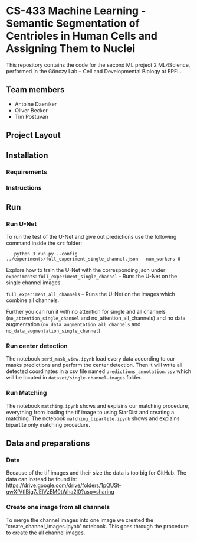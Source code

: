 # CS-433 Machine Learning - Semantic Segmentation of Centrioles in Human Cells and Assigning Them to Nuclei
This repository contains the code for the second ML project 2 ML4Science, performed in the Gönczy Lab – Cell and Developmental Biology at EPFL.

## Team members
* Antoine Daeniker
* Oliver Becker
* Tim Poštuvan

## Project Layout


## Installation

### Requirements


### Instructions


## Run

### Run U-Net
To run the test of the U-Net and give out predictions use the following command inside the `src` folder:
        
       python 3 run.py --config ../experiments/full_experiment_single_channel.json --num_workers 0

Explore how to train the U-Net with the corresponding json under `experiments`:
`full_experiment_single_channel`  - Runs the U-Net on the single channel images.

`full_experiment_all_channels` – Runs the U-Net on the images which combine all channels.

Further you can run it with no attention for single and all channels (`no_attention_single_channel` and no_attention_all_channels) and no data augmentation (`no_data_augmentation_all_channels` and `no_data_augmentation_single_channel`)

### Run center detection
The notebook `perd_mask_view.ipynb` load every data according to our masks predictions and perform the center detection. Then it will write all detected coordinates in a csv file named `predictions_annotation.csv` which will be located in `dataset/single-channel-images` folder.
       
### Run Matching
The notebook `matching.ipynb` shows and explains our matching procedure, everything from loading the tif image to using StarDist and creating a matching. 
The notebook `matching_bipartite.ipynb` shows and explains bipartite only matching procedure. 

## Data and preparations

### Data
Because of the tif images and their size the data is too big for GitHub. The data can instead be found in: https://drive.google.com/drive/folders/1pQUSt-qwXfVtIBig7JElVzEM0tWha2I0?usp=sharing

### Create one image from all channels
To merge the channel images into one image we created the 'create_channel_images.ipynb' notebook. This goes through the procedure to create the all channel images.
